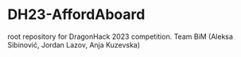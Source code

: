# DH23-AffordAboard
root repository for DragonHack 2023 competition. Team BiM (Aleksa Sibinović, Jordan Lazov, Anja Kuzevska)
